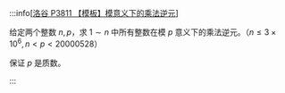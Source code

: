 :::info[[洛谷 P3811 【模板】模意义下的乘法逆元](https://www.luogu.com.cn/problem/P3811)]

给定两个整数 $n,p$，求 $1\sim n$ 中所有整数在模 $p$ 意义下的乘法逆元。（$n\le3\times10^6,n<p<20000528$）

保证 $p$ 是质数。

:::
